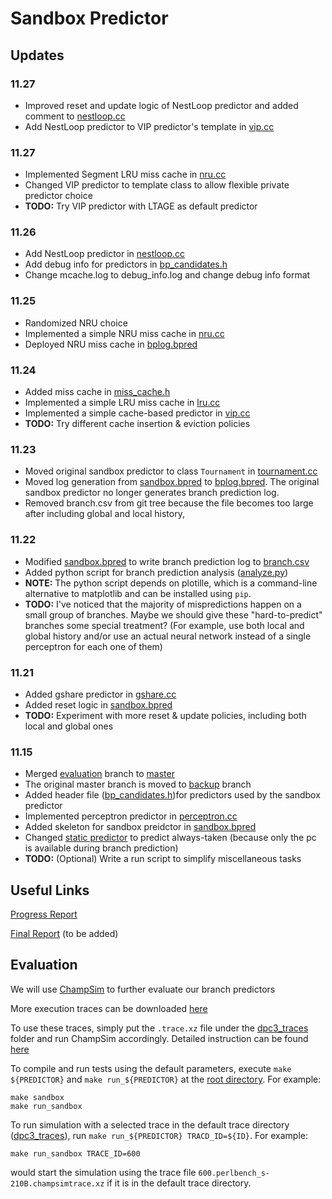 # Sandbox Predictor

## Updates

### 11.27

* Improved reset and update logic of NestLoop predictor and added comment to [nestloop.cc](ChampSim/branch/bp_candidates/nestloop.cc)
* Add NestLoop predictor to VIP predictor's template in [vip.cc](ChampSim/branch/bp_candidates/vip.cc)

### 11.27

* Implemented Segment LRU miss cache in [nru.cc](ChampSim/branch/mcache_candidates/slru.cc)
* Changed VIP predictor to template class to allow flexible private predictor choice
* **TODO:** Try VIP predictor with LTAGE as default predictor

### 11.26

* Add NestLoop predictor in [nestloop.cc](ChampSim/branch/bp_candidates/nestloop.cc)
* Add debug info for predictors in [bp_candidates.h](ChampSim/inc/bp_candidates.h)
* Change mcache.log to debug_info.log and change debug info format

### 11.25

* Randomized NRU choice
* Implemented a simple NRU miss cache in [nru.cc](ChampSim/branch/mcache_candidates/nru.cc)
* Deployed NRU miss cache in [bplog.bpred](ChampSim/branch/bplog.bpred)

### 11.24

* Added miss cache in [miss_cache.h](ChampSim/inc/miss_cache.h)
* Implemented a simple LRU miss cache in [lru.cc](ChampSim/branch/mcache_candidates/lru.cc)
* Implemented a simple cache-based predictor in [vip.cc](ChampSim/branch/bp_candidates/vip.cc)
* **TODO:** Try different cache insertion & eviction policies

### 11.23

* Moved original sandbox predictor to class `Tournament` in
[tournament.cc](ChampSim/branch/bp_candidates/tournament.cc)
* Moved log generation from [sandbox.bpred](ChampSim/branch/sandbox.bpred) to
[bplog.bpred](ChampSim/branch/bplog.bpred). The original sandbox predictor no
longer generates branch prediction log.
* Removed branch.csv from git tree because the file becomes too large after
including global and local history,

### 11.22

* Modified [sandbox.bpred](ChampSim/branch/sandbox.bpred) to write branch
prediction log to [branch.csv](ChampSim/branch.csv)
* Added python script for branch prediction analysis ([analyze.py](ChampSim/analyze.py))
* **NOTE:** The python script depends on plotille, which is a command-line
alternative to matplotlib and can be installed using `pip`.
* **TODO:** I've noticed that the majority of mispredictions happen on a small
group of branches. Maybe we should give these "hard-to-predict" branches some
special treatment? (For example, use both local and global history and/or use an
actual neural network instead of a single perceptron for each one of them)

### 11.21

* Added gshare predictor in [gshare.cc](ChampSim/branch/bp_candidates/gshare.cc)
* Added reset logic in [sandbox.bpred](ChampSim/branch/sandbox.bpred)
* **TODO:** Experiment with more reset & update policies, including both local
and global ones

### 11.15

* Merged [evaluation](https://github.com/JerryAZR/SandboxPredictor/tree/evaluation)
branch to [master](https://github.com/JerryAZR/SandboxPredictor/tree/master)
* The original master branch is moved to
[backup](https://github.com/JerryAZR/SandboxPredictor/tree/backup) branch
* Added header file ([bp_candidates.h](ChampSim/inc/bp_candidates.h))for
predictors used by the sandbox predictor
* Implemented perceptron predictor in
[perceptron.cc](ChampSim/branch/bp_candidates/perceptron.cc)
* Added skeleton for sandbox preidctor in
[sandbox.bpred](ChampSim/branch/sandbox.bpred)
* Changed [static predictor](ChampSim/branch/static.bpred) to predict
always-taken (because only the pc is available during branch prediction)
* **TODO:** (Optional) Write a run script to simplify miscellaneous tasks

## Useful Links

[Progress Report](https://docs.google.com/document/d/1Kbm3lSivZxMg2NZwRxZXS4C-Lj2yRoAvK5f_yQeKkyU/edit?usp=sharing)

[Final Report](https://docs.google.com) (to be added)

## Evaluation

We will use [ChampSim](ChampSim) to further evaluate our branch predictors

More execution traces can be downloaded [here](https://www.dropbox.com/sh/hh09tt8myuz0jbp/AACAS5zMWHL7coVuS-RbpUksa?dl=0)

To use these traces, simply put the `.trace.xz` file under the [dpc3_traces](ChampSim/dpc3_traces) folder and run ChampSim accordingly. Detailed instruction can be found [here](ChampSim/README.md)

To compile and run tests using the default parameters, execute `make ${PREDICTOR}`
and `make run_${PREDICTOR}` at the [root directory](./). For example:
```
make sandbox
make run_sandbox
```
To run simulation with a selected trace in the default trace directory ([dpc3_traces](ChampSim/dpc3_traces)), run `make run_${PREDICTOR} TRACD_ID=${ID}`.
For example:
```
make run_sandbox TRACE_ID=600
```
would start the simulation using the trace file `600.perlbench_s-210B.champsimtrace.xz` if it is in the default trace directory.
